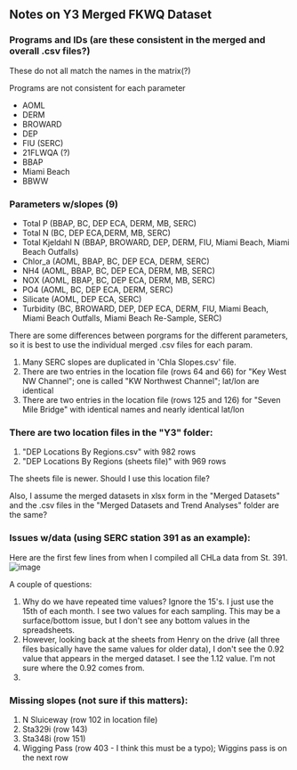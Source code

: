 ## Notes on Y3 Merged FKWQ Dataset

### Programs and IDs (are these consistent in the merged and overall .csv files?)
These do not all match the names in the matrix(?)

Programs are not consistent for each parameter
 - AOML
 - DERM
 - BROWARD
 - DEP
 - FIU (SERC)
 - 21FLWQA (?)
 - BBAP
 - Miami Beach
 - BBWW

### Parameters w/slopes (9)
 - Total P (BBAP, BC, DEP ECA, DERM, MB, SERC)
 - Total N (BC, DEP ECA,DERM, MB, SERC) 
 - Total Kjeldahl N (BBAP, BROWARD, DEP, DERM, FIU, Miami Beach, Miami Beach Outfalls)
 - Chlor_a (AOML, BBAP, BC, DEP ECA, DERM, SERC)
 - NH4 (AOML, BBAP, BC, DEP ECA, DERM, MB, SERC)
 - NOX (AOML, BBAP, BC, DEP ECA, DERM, MB, SERC)
 - PO4 (AOML, BC, DEP ECA, DERM, SERC)
 - Silicate (AOML, DEP ECA, SERC)
 - Turbidity (BC, BROWARD, DEP, DEP ECA, DERM, FIU, Miami Beach, Miami Beach Outfalls, Miami Beach Re-Sample, SERC)


There are some differences between porgrams for the different parameters, so it is best to use the individual merged .csv files for each param.


1. Many SERC slopes are duplicated in 'Chla Slopes.csv' file.
2. There are two entries in the location file (rows 64 and 66) for "Key West NW Channel"; one is called "KW Northwest Channel"; lat/lon are identical
4. There are two entries in the location file (rows 125 and 126) for "Seven Mile Bridge" with identical names and nearly identical lat/lon

### There are two location files in the "Y3" folder:
1. "DEP Locations By Regions.csv" with 982 rows
2. "DEP Locations By Regions (sheets file)" with 969 rows

The sheets file is newer. Should I use this location file?

Also, I assume the merged datasets in xlsx form in the "Merged Datasets" and the .csv files in the "Merged Datasets and Trend Analyses" folder are the same?

### Issues w/data (using SERC station 391 as an example):
Here are the first few lines from when I compiled all CHLa data from St. 391.
![image](https://github.com/dotis/FK_WQ/assets/26553741/40b5a12a-ea6b-447e-9eb3-9b1f486458fe)

A couple of questions:
1. Why do we have repeated time values? Ignore the 15's. I just use the 15th of each month. I see two values for each sampling. This may be a surface/bottom issue, but I don't see any bottom values in the spreadsheets.
2. However, looking back at the sheets from Henry on the drive (all three files basically have the same values for older data), I don't see the 0.92 value that appears in the merged dataset. I see the 1.12 value. I'm not sure where the 0.92 comes from.
3. 

### Missing slopes (not sure if this matters):
1. N Sluiceway (row 102 in location file)
2. Sta329i (row 143)
3. Sta348i (row 151)
4. Wigging Pass (row 403 - I think this must be a typo); Wiggins pass is on the next row
